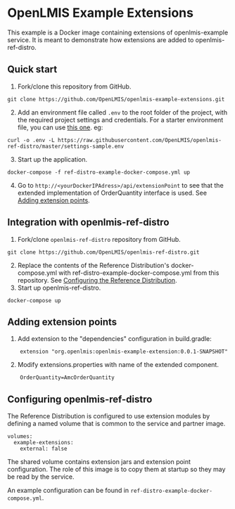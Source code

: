 # OpenLMIS Example Extensions
This example is a Docker image containing extensions of openlmis-example service. It is meant to demonstrate how extensions are added to openlmis-ref-distro.


## Quick start
1. Fork/clone this repository from GitHub.
 ```shell
 git clone https://github.com/OpenLMIS/openlmis-example-extensions.git
 ```
2. Add an environment file called `.env` to the root folder of the project, with the required 
project settings and credentials. For a starter environment file, you can use [this 
one](https://raw.githubusercontent.com/OpenLMIS/openlmis-ref-distro/master/settings-sample.env). eg:
 ```shell
 curl -o .env -L https://raw.githubusercontent.com/OpenLMIS/openlmis-ref-distro/master/settings-sample.env
 ```

3. Start up the application.
 ```shell
 docker-compose -f ref-distro-example-docker-compose.yml up
 ```
4. Go to `http://<yourDockerIPAdress>/api/extensionPoint` to see
that the extended implementation of OrderQuantity interface is used. See [Adding extension points](#extensionpoints).


## Integration with openlmis-ref-distro
1. Fork/clone `openlmis-ref-distro` repository from GitHub.
 ```shell
 git clone https://github.com/OpenLMIS/openlmis-ref-distro.git
 ```
2. Replace the contents of the Reference Distribution's docker-compose.yml with ref-distro-example-docker-compose.yml from this repository. 
See [Configuring the Reference Distribution](#configuringrefdistro).
3. Start up openlmis-ref-distro.
 ```shell
 docker-compose up
 ```
 
## <a name="extensionpoints">Adding extension points</a>
1. Add extension to the "dependencies" configuration in build.gradle:
```
    extension "org.openlmis:openlmis-example-extension:0.0.1-SNAPSHOT"
```
2. Modify extensions.properties with name of the extended component.
```
    OrderQuantity=AmcOrderQuantity
```


## <a name="configuringrefdistro">Configuring openlmis-ref-distro</a>
The Reference Distribution is configured to use extension modules by defining a named volume that is common to the service and partner image. 
```
volumes:
  example-extensions:
    external: false
```
The shared volume contains extension jars and extension point configuration. The role of this image is to copy them at startup so they may be read by the service.

An example configuration can be found in `ref-distro-example-docker-compose.yml`.
